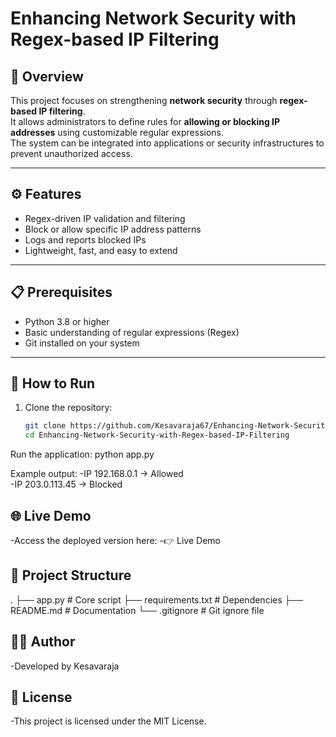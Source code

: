 # Enhancing Network Security with Regex-based IP Filtering

## 📌 Overview
This project focuses on strengthening **network security** through **regex-based IP filtering**.  
It allows administrators to define rules for **allowing or blocking IP addresses** using customizable regular expressions.  
The system can be integrated into applications or security infrastructures to prevent unauthorized access.

---

## ⚙️ Features
- Regex-driven IP validation and filtering  
- Block or allow specific IP address patterns  
- Logs and reports blocked IPs  
- Lightweight, fast, and easy to extend  

---

## 📋 Prerequisites
- Python 3.8 or higher  
- Basic understanding of regular expressions (Regex)  
- Git installed on your system  

---

## 🚀 How to Run

1. Clone the repository:
   ```bash
   git clone https://github.com/Kesavaraja67/Enhancing-Network-Security-with-Regex-based-IP-Filtering.git
   cd Enhancing-Network-Security-with-Regex-based-IP-Filtering
Run the application:
python app.py

Example output:
-IP 192.168.0.1 → Allowed  
-IP 203.0.113.45 → Blocked  

## 🌐 Live Demo

-Access the deployed version here:
-👉 Live Demo

## 📂 Project Structure
.
├── app.py                # Core script
├── requirements.txt      # Dependencies
├── README.md             # Documentation
└── .gitignore            # Git ignore file

## 👨‍💻 Author

-Developed by Kesavaraja

## 📜 License

-This project is licensed under the MIT License.
